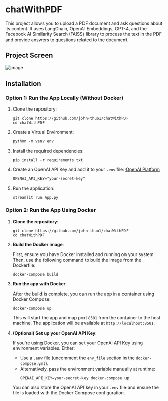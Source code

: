 # chatWithPDF
This project allows you to upload a PDF document and ask questions about its content. It uses LangChain, OpenAI Embeddings, GPT-4, and the Facebook AI Similarity Search (FAISS) library to process the text in the PDF and provide answers to questions related to the document.

## Project Screen
![image](https://github.com/user-attachments/assets/17fef864-764e-453e-8bcc-fbc1365fa8a0)

## Installation

### Option 1: Run the App Locally (Without Docker)

1. Clone the repository:

   ```shell
   git clone https://github.com/john-thuo1/chatWithPDF
   cd chatWithPDF
   ```

2. Create a Virtual Environment:

    ```shell
    python -m venv env
    ```

3. Install the required dependencies:

   ```shell
   pip install -r requirements.txt
   ```

4. Create an OpenAI API Key and add it to your `.env` file:
   [OpenAI Platform](https://platform.openai.com/)
   ```shell
   OPENAI_API_KEY="your-secret-key"
   ```

5. Run the application:

   ```shell
   streamlit run App.py
   ```

### Option 2: Run the App Using Docker

1. **Clone the repository**:

   ```shell
   git clone https://github.com/john-thuo1/chatWithPDF
   cd chatWithPDF
   ```

2. **Build the Docker image**:

   First, ensure you have Docker installed and running on your system. Then, use the following command to build the image from the Dockerfile:

   ```shell
   docker-compose build
   ```

3. **Run the app with Docker**:

   After the build is complete, you can run the app in a container using Docker Compose:

   ```shell
   docker-compose up
   ```

   This will start the app and map port `8501` from the container to the host machine. The application will be available at `http://localhost:8501`.

4. **(Optional) Set up your OpenAI API Key**:

   If you're using Docker, you can set your OpenAI API Key using environment variables. Either:

   - Use a `.env` file (uncomment the `env_file` section in the `docker-compose.yml`).
   - Alternatively, pass the environment variable manually at runtime:
     ```shell
     OPENAI_API_KEY=your-secret-key docker-compose up
     ```

   You can also store the OpenAI API key in your `.env` file and ensure the file is loaded with the Docker Compose configuration.
